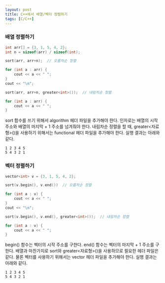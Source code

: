 ```yaml
---
layout: post
title: C++에서 배열/벡터 정렬하기
tags: [C/C++]
---
```


### 배열 정렬하기

```cpp
int arr[] = {3, 1, 5, 4, 2};
int n = sizeof(arr) / sizeof(int);

sort(arr, arr+n);  // 오름차순 정렬

for (int a : arr) {
    cout << a << " ";
}
cout << "\n";

sort(arr, arr+n, greater<int>());  // 내림차순 정렬

for (int a : arr) {
    cout << a << " ";
}
```

sort 함수를 쓰기 위해서 algorithm 헤더 파일을 추가해야 한다.
인자로는 배열의 시작 주소와 배열의 마지막 + 1 주소를 넘겨줘야 한다.
내림차순 정렬을 할 때, greater<자료형>()을 사용하기 위해서는 functional 헤더 파일을 추가해야 한다.
실행 결과는 아래와 같다.

```
1 2 3 4 5
5 4 3 2 1
```

### 벡터 정렬하기

```cpp
vector<int> v = {3, 1, 5, 4, 2};

sort(v.begin(), v.end())  // 오름차순 정렬

for (int a : v) {
    cout << a << " ";
}
cout << "\n";

sort(v.begin(), v.end(), greater<int>());  // 내림차순 정렬

for (int a : v) {
    cout << a << " ";
}
```

begin() 함수는 벡터의 시작 주소를 구한다. end() 함수는 벡터의 마지막 + 1 주소를 구한다.
배열과 마찬가지로 sort와 greater<자료형>()을 사용하므로 필요한 헤더 파일은 같다.
물론 벡터를 사용하기 위해서는 vector 헤더 파일을 추가해야 한다.
실행 결과는 아래와 같다.

```
1 2 3 4 5
5 4 3 2 1
```
